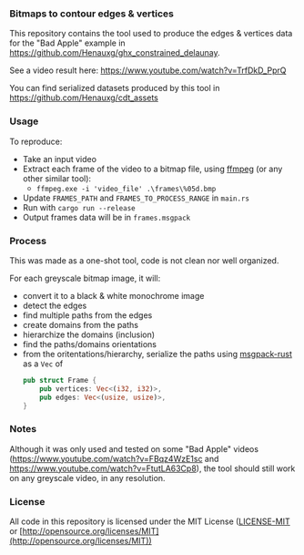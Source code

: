 ### Bitmaps to contour edges & vertices

This repository contains the tool used to produce the edges & vertices data for the "Bad Apple" example in https://github.com/Henauxg/ghx_constrained_delaunay.

See a video result here: https://www.youtube.com/watch?v=TrfDkD_PprQ

You can find serialized datasets produced by this tool in https://github.com/Henauxg/cdt_assets

### Usage

To reproduce:
- Take an input video
- Extract each frame of the video to a bitmap file, using [ffmpeg](https://www.ffmpeg.org/) (or any other similar tool):
  - `ffmpeg.exe -i 'video_file' .\frames\%05d.bmp`
- Update `FRAMES_PATH` and `FRAMES_TO_PROCESS_RANGE` in `main.rs`
- Run with `cargo run --release`
- Output frames data will be in `frames.msgpack`

### Process

This was made as a one-shot tool, code is not clean nor well organized.

For each greyscale bitmap image, it will:
-  convert it to a black & white monochrome image
-  detect the edges
-  find multiple paths from the edges
-  create domains from the paths
-  hierarchize the domains (inclusion)
-  find the paths/domains orientations
-  from the oritentations/hierarchy, serialize the paths using [msgpack-rust](https://github.com/3Hren/msgpack-rust) as a `Vec` of
    ```rust
    pub struct Frame {
        pub vertices: Vec<(i32, i32)>,
        pub edges: Vec<(usize, usize)>,
    }
    ```

### Notes

Although it was only used and tested on some "Bad Apple" videos (https://www.youtube.com/watch?v=FBqz4WzE1sc and https://www.youtube.com/watch?v=FtutLA63Cp8), the tool should still work on any greyscale video, in any resolution.

### License

All code in this repository is licensed under the MIT License ([LICENSE-MIT](LICENSE-MIT) or [http://opensource.org/licenses/MIT](http://opensource.org/licenses/MIT))